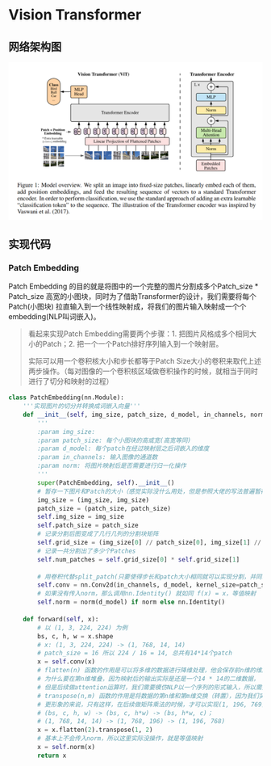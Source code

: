 # Vision Transformer

## 网络架构图

![Alt text](image.png)


## 实现代码

### Patch Embedding

Patch Embedding 的目的就是将图中的一个完整的图片分割成多个Patch_size * Patch_size 高宽的小图块，同时为了借助Transformer的设计，我们需要将每个Patch(小图块) 拉直输入到一个线性映射成，将我们的图片输入映射成一个个embedding(NLP叫词嵌入)。
> 看起来实现Patch Embedding需要两个步骤：1. 把图片风格成多个相同大小的Patch；2. 把一个一个Patch排好序列输入到一个映射层。
> 
> 实际可以用一个卷积核大小和步长都等于Patch Size大小的卷积来取代上述两步操作。（每对图像的一个卷积核区域做卷积操作的时候，就相当于同时进行了切分和映射的过程）

```python
class PatchEmbedding(nn.Module):
    '''实现图片的切分并转换成词嵌入向量'''
    def __init__(self, img_size, patch_size, d_model, in_channels, norm=None):
        '''
        :param img_size:
        :param patch_size: 每个小图块的高或宽(高宽等同)
        :param d_model: 每个patch在经过映射层之后词嵌入的维度
        :param in_channels: 输入图像的通道数
        :param norm: 将图片映射后是否需要进行归一化操作
        '''
        super(PatchEmbedding, self).__init__()
        # 暂存一下图片和Patch的大小（感觉实际没什么用处，但是参照大佬的写法普遍暂存了）
        img_size = (img_size, img_size)
        patch_size = (patch_size, patch_size)
        self.img_size = img_size
        self.patch_size = patch_size
        # 记录分割后图变成了几行几列的分割块矩阵
        self.grid_size = (img_size[0] // patch_size[0], img_size[1] // patch_size[1])
        # 记录一共分割出了多少个Patches
        self.num_patches = self.grid_size[0] * self.grid_size[1]

        # 用卷积代替split_patch(只要使得步长和patch大小相同就可以实现分割，并同时进行映射)
        self.conv = nn.Conv2d(in_channels, d_model, kernel_size=patch_size, stride=patch_size)
        # 如果没有传入norm，那么调用nn.Identity() 就如同 f(x) = x，等值映射
        self.norm = norm(d_model) if norm else nn.Identity()

    def forward(self, x):
        # 以 (1, 3, 224, 224) 为例
        bs, c, h, w = x.shape
        # x: (1, 3, 224, 224) -> (1, 768, 14, 14)
        # patch_size = 16 所以 224 / 16 = 14, 总共有14*14个patch
        x = self.conv(x)
        # flatten(n) 函数的作用是可以将多维的数据进行降维处理，他会保存前n维的维度，后面的所有维度会堆叠在第n维上
        # 为什么要在第n维堆叠，因为映射后的输出实际是还是一个14 * 14的二维数据，
        # 但是后续做attention运算时，我们需要模仿NLP以一个序列的形式输入，所以需要把二维拉直成一维
        # transpose(n,m) 函数的作用是将数据的第n维和第m维交换（转置），因为我们实际是对每个embedding做自注意力运算，并且想要并行计算所有的patches的自注意力结果，所以需要交换我们的 h*w 和 c
        # 更形象的来说，只有这样，在后续做矩阵乘法的时候，才可以实现(1, 196, 769) @ (1, 196, 768).T 得到 (1, 196, 196)，也就是相当于拿到了196个patches的自注意力图。（可以参考李沐的attention并行化过程）
        # (bs, c, h, w) -> (bs, c, h*w) -> (bs, h*w, c)；
        # (1, 768, 14, 14) -> (1, 768, 196) -> (1, 196, 768)
        x = x.flatten(2).transpose(1, 2)
        # 基本上不会传入norm，所以这里实际没操作，就是等值映射
        x = self.norm(x)
        return x
```
